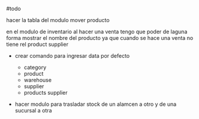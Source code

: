 #todo

hacer la tabla del modulo mover producto

en el modulo de inventario al hacer una venta tengo que poder de laguna forma mostrar el nombre del producto ya que cuando se hace una venta no tiene rel product supplier

- crear comando para ingresar data por defecto
  - category
  - product
  - warehouse
  - supplier
  - products supplier

- hacer modulo para trasladar stock de un alamcen a otro y de una sucursal a otra
